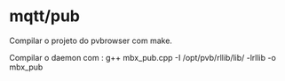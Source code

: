 # mqtt/pub

Compilar o projeto do pvbrowser com make.

Compilar o daemon com : g++ mbx_pub.cpp -I /opt/pvb/rllib/lib/ -lrllib -o mbx_pub
